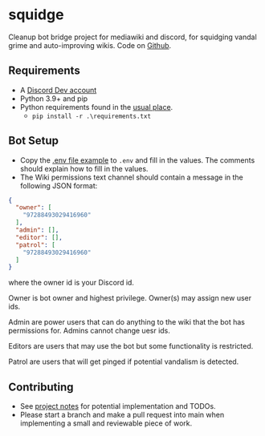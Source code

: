 # squidge
Cleanup bot bridge project for mediawiki and discord, for squidging vandal grime and auto-improving wikis.
Code on [Github](https://github.com/kjhf/squidge).

## Requirements
- A [Discord Dev account](https://discord.com/developers/applications)
- Python 3.9+ and pip
- Python requirements found in the [usual place](requirements.txt).
  - `pip install -r .\requirements.txt`

## Bot Setup
* Copy the [.env file example](.env.example) to `.env` and fill in the values.
The comments should explain how to fill in the values.
* The Wiki permissions text channel should contain a message in the following JSON format:
```json
{
  "owner": [
    "97288493029416960"
  ],
  "admin": [],
  "editor": [],
  "patrol": [
    "97288493029416960"
  ]
}
```
where the owner id is your Discord id.

Owner is bot owner and highest privilege. Owner(s) may assign new user ids.

Admin are power users that can do anything to the wiki that the bot has permissions for. Admins cannot change uesr ids.

Editors are users that may use the bot but some functionality is restricted.

Patrol are users that will get pinged if potential vandalism is detected. 

## Contributing
* See [project notes](NOTES.md) for potential implementation and TODOs.
* Please start a branch and make a pull request into main when implementing a small and reviewable piece of work.
